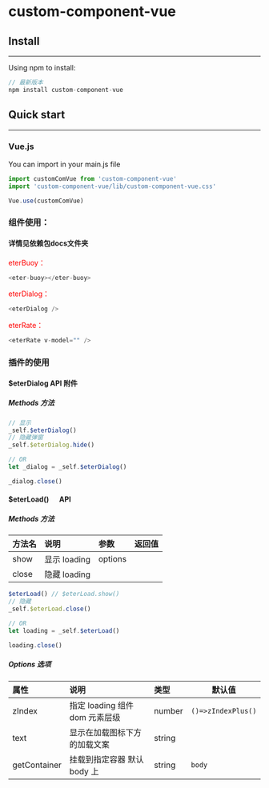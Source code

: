 # custom-component-vue

## Install

---

Using npm to install:

```javascript
// 最新版本
npm install custom-component-vue
```

## Quick start

---

<h3>Vue.js</h3>
You can import in your main.js file

```javascript
import customComVue from 'custom-component-vue'
import 'custom-component-vue/lib/custom-component-vue.css'

Vue.use(customComVue)
```

### 组件使用：

#### 详情见依赖包docs文件夹

<p style="color: red;cursor: pointer">eterBuoy：</p>

```javascript
<eter-buoy></eter-buoy>
```

<p style="color: red;cursor: pointer">eterDialog：</p>

```javascript
<eterDialog />
```

<p style="color: red;cursor: pointer">eterRate：</p>

```javascript
<eterRate v-model="" />
```

### 插件的使用

#### $eterDialog API 附件

##### Methods 方法

```javascript
// 显示
_self.$eterDialog()
// 隐藏弹窗
_self.$eterDialog.hide()

// OR
let _dialog = _self.$eterDialog()

_dialog.close()
```

#### $eterLoad() &emsp; API

##### Methods 方法

| 方法名 | 说明         | 参数    | 返回值 |
| :----- | :----------- | :------ | ------ |
| show   | 显示 loading | options |
| close  | 隐藏 loading |         |

```javascript
$eterLoad() // $eterLoad.show()
// 隐藏
_self.$eterLoad.close()

// OR
let loading = _self.$eterLoad()

loading.close()
```

##### Options 选项

| 属性         | 说明                           | 类型   | 默认值             |
| :----------- | :----------------------------- | :----- | ------------------ |
| zIndex       | 指定 loading 组件 dom 元素层级 | number | `()=>zIndexPlus()` |
| text         | 显示在加载图标下方的加载文案   | string |                    |
| getContainer | 挂载到指定容器 默认 body 上    | string | `body`             |
